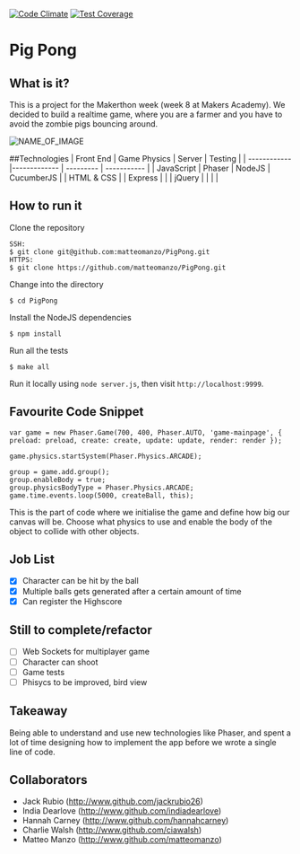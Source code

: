 [![Code Climate](https://codeclimate.com/github/matteomanzo/PigPong/badges/gpa.svg)](https://codeclimate.com/github/matteomanzo/PigPong) [![Test Coverage](https://codeclimate.com/github/matteomanzo/PigPong/badges/coverage.svg)](https://codeclimate.com/github/matteomanzo/PigPong)

Pig Pong
=======================

## What is it?

This is a project for the Makerthon week (week 8 at Makers Academy).
We decided to build a realtime game, where you are a farmer and you have to avoid the zombie pigs bouncing around.

![NAME_OF_IMAGE](public/image/logo_screenshot.png)

##Technologies
| Front End   | Game Physics | Server      | Testing     |
| ------------|------------- | ---------   | ----------- |
| JavaScript  | Phaser       | NodeJS      | CucumberJS  |
| HTML & CSS  |              | Express     |             |
| jQuery      |              |             |             |

## How to run it
Clone the repository
```
SSH:
$ git clone git@github.com:matteomanzo/PigPong.git
HTTPS:
$ git clone https://github.com/matteomanzo/PigPong.git
```
Change into the directory
```
$ cd PigPong
```
Install the NodeJS dependencies
```
$ npm install
```
Run all the tests
```
$ make all
```
Run it locally using `node server.js`, then visit `http://localhost:9999`.

## Favourite Code Snippet

~~~
var game = new Phaser.Game(700, 400, Phaser.AUTO, 'game-mainpage', { preload: preload, create: create, update: update, render: render });

game.physics.startSystem(Phaser.Physics.ARCADE);

group = game.add.group();
group.enableBody = true;  
group.physicsBodyType = Phaser.Physics.ARCADE;
game.time.events.loop(5000, createBall, this);
~~~
This is the part of code where we initialise the game and define how big our canvas will be.
Choose what physics to use and enable the body of the object to collide with other objects.

## Job List

- [x] Character can be hit by the ball
- [x] Multiple balls gets generated after a certain amount of time
- [x] Can register the Highscore

## Still to complete/refactor

- [ ] Web Sockets for multiplayer game
- [ ] Character can shoot
- [ ] Game tests
- [ ] Phisycs to be improved, bird view

## Takeaway

Being able to understand and use new technologies like Phaser, and spent a lot of time designing how to implement the app before we wrote a single line of code.

## Collaborators

- Jack Rubio (http://www.github.com/jackrubio26)
- India Dearlove (http://www.github.com/indiadearlove)
- Hannah Carney (http://www.github.com/hannahcarney)
- Charlie Walsh (http://www.github.com/ciawalsh)
- Matteo Manzo (http://www.github.com/matteomanzo)
